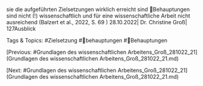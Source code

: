 sie die aufgeführten Zielsetzungen wirklich erreicht sind
Behauptungen sind nicht (!) wissenschaftlich und für eine 
wissenschaftliche Arbeit nicht ausreichend
(Balzert et al., 2022, S. 69 )
28.10.2022| Dr. Christine Groß| 127Ausblick

   Tags & Topics:
   #Zielsetzung
   #behauptungen
   #Behauptungen

[Previous: #Grundlagen des wissenschaftlichen Arbeitens_Groß_281022_21](Grundlagen des wissenschaftlichen Arbeitens_Groß_281022_21.md)

[Next: #Grundlagen des wissenschaftlichen Arbeitens_Groß_281022_21](Grundlagen des wissenschaftlichen Arbeitens_Groß_281022_21.md)